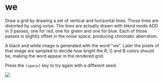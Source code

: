 # we

Draw a grid by drawing a set of vertical and horizontal lines.
Those lines are distorted by using noise.
The lines are actually drawn with blend mode ADD in 3 passes,
one for red, one for green and one for blue. Each of those passes
is slightly offset in the noise space, producing chromatic aberration.

A black and white image is generated with the word "we". Later the pixels
of that image are sampled to decide how bright the R, G and B colors
should be, making the word appear in the rendered grid.

Press the `[space]` key to try again with a different seed.

![](https://raw.githubusercontent.com/hamoid/Fun-Programming/master/processing/ideas/2015/06/we/thumb.jpg)

